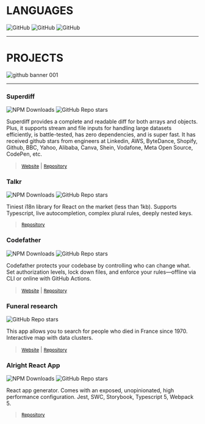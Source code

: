 # LANGUAGES
![GitHub](https://img.shields.io/badge/-Javascript-F9F218?logo=javascript&logoColor=black&style=flat)
![GitHub](https://img.shields.io/badge/-Typescript-66DD24?logo=typescript&logoColor=black&style=flat)
![GitHub](https://img.shields.io/badge/-Rust-F59B00?logo=rust&logoColor=black&style=flat)

<hr/>

# PROJECTS

![github banner 001](https://github.com/DoneDeal0/Talkr/assets/43271780/7ead2d8d-93fb-4496-a91f-856d894fa934)

<hr/>

### Superdiff
![NPM Downloads](https://img.shields.io/npm/dy/%40donedeal0%2Fsuperdiff?logo=npm)
![GitHub Repo stars](https://img.shields.io/github/stars/DoneDeal0/superdiff)

Superdiff provides a complete and readable diff for both arrays and objects. Plus, it supports stream and file inputs for handling large datasets efficiently, is battle-tested, has zero dependencies, and is super fast. It has received github stars from engineers at Linkedin, AWS, ByteDance, Shopify, Github, BBC, Yahoo, Alibaba, Canva, Shein, Vodafone, Meta Open Source, CodePen, etc.

> <a style="color: black; text-decoration: underline; font-size: 12px;" href="https://donedeal0.gitbook.io/superdiff/">Website</a> |
> <a style="color: black; text-decoration: underline; font-size: 12px;" href="https://github.com/DoneDeal0/superdiff">Repository</a>

### Talkr
![NPM Downloads](https://img.shields.io/npm/dy/talkr?logo=npm)
![GitHub Repo stars](https://img.shields.io/github/stars/DoneDeal0/talkr)

Tiniest i18n library for React on the market (less than 1kb). Supports Typescript, live autocompletion, complex plural rules, deeply nested keys.

> <a style="color: black; text-decoration: underline; font-size: 12px;" href="https://github.com/DoneDeal0/Talkr">Repository</a>

### Codefather
![NPM Downloads](https://img.shields.io/npm/dy/%40donedeal0%2Fcodefather?logo=npm)
![GitHub Repo stars](https://img.shields.io/github/stars/DoneDeal0/codefather)

Codefather protects your codebase by controlling who can change what. Set authorization levels, lock down files, and enforce your rules—offline via CLI or online with GitHub Actions.

> <a style="color: black; text-decoration: underline; font-size: 12px;" href="https://donedeal0.gitbook.io/codefather">Website</a> |
> <a style="color: black; text-decoration: underline; font-size: 12px;" href="https://github.com/DoneDeal0/codefather">Repository</a>

### Funeral research
![GitHub Repo stars](https://img.shields.io/github/stars/DoneDeal0/morts-autour-de-vous)

 This app allows you to search for people who died in France since 1970. Interactive map with data clusters.

 > <a style="color: black; text-decoration: underline; font-size: 12px;" href="https://recherche-personnes-decedees.netlify.app/">Website</a> |
 > <a style="color: black; text-decoration: underline; font-size: 12px;" href="https://github.com/DoneDeal0/morts-autour-de-vous">Repository</a>

### Alright React App
![NPM Downloads](https://img.shields.io/npm/dy/alright-react-app?logo=npm)
![GitHub Repo stars](https://img.shields.io/github/stars/DoneDeal0/alright-react-app)

  React app generator. Comes with an exposed, unopinionated, high performance configuration. Jest, SWC, Storybook, Typescript 5, Webpack 5.

  > <a style="color: black; text-decoration: underline; font-size: 12px;" href="https://github.com/DoneDeal0/alright-react-app">Repository</a>
    
